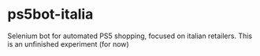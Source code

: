 # ps5bot-italia
Selenium bot for automated PS5 shopping, focused on italian retailers.
This is an unfinished experiment (for now)
